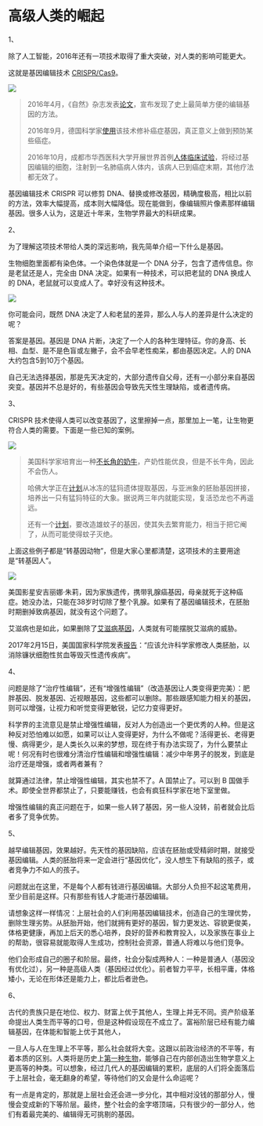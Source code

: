 # 高级人类的崛起

1、

除了人工智能，2016年还有一项技术取得了重大突破，对人类的影响可能更大。

这就是基因编辑技术 [CRISPR/Cas9](http://baike.baidu.com/item/crispr%2Fcas9/13352392)。

![](http://www.ruanyifeng.com/blogimg/asset/2017/bg2017022801.jpg)

> 2016年4月，《自然》杂志发表[论文](http://news.bioon.com/article/6681777.html)，宣布发现了史上最简单方便的编辑基因的方法。
>
> 2016年9月，德国科学家[使用](http://news.bioon.com/article/6689215.html)该技术修补癌症基因，真正意义上做到预防某些癌症。
>
> 2016年10月，成都市华西医科大学开展世界首例[人体临床试验](http://news.bioon.com/article/6692793.html)，将经过基因编辑的细胞，注射到一名肺癌病人体内，该病人已到癌症末期，其他疗法都无效了。

基因编辑技术 CRISPR 可以修剪 DNA、替换或修改基因，精确度极高，相比以前的方法，效率大幅提高，成本则大幅降低。现在能做到，像编辑照片像素那样编辑基因。很多人认为，这是近十年来，生物学界最大的科研成果。

2、

为了理解这项技术带给人类的深远影响，我先简单介绍一下什么是基因。

生物细胞里面都有染色体。一个染色体就是一个 DNA 分子，包含了遗传信息。你是老鼠还是人，完全由 DNA 决定。如果有一种技术，可以把老鼠的 DNA 换成人的 DNA，老鼠就可以变成人了。幸好没有这种技术。

![](http://www.ruanyifeng.com/blogimg/asset/2017/bg2017022802.jpg)

你可能会问，既然 DNA 决定了人和老鼠的差异，那么人与人的差异是什么决定的呢？

答案是基因。基因是 DNA 片断，决定了一个人的各种生理特征。你的身高、长相、血型、是不是色盲或左撇子，会不会早老性痴呆，都由基因决定。人的 DNA 大约包含5到10万个基因。

自己无法选择基因，那是先天决定的，大部分遗传自父母，还有一小部分来自基因突变。基因并不总是好的，有些基因会导致先天性生理缺陷，或者遗传病。

3、

CRISPR 技术使得人类可以改变基因了，这里擦掉一点，那里加上一笔，让生物更符合人类的需要。下面是一些已知的案例。

![](http://www.ruanyifeng.com/blogimg/asset/2017/bg2017022803.jpg)

> 美国科学家培育出一种[不长角的奶牛](http://news.bioon.com/article/6698579.html)，产奶性能优良，但是不长牛角，因此不会伤人。
>
> 哈佛大学正在[计划](http://news.bioon.com/article/6698345.html)从冰冻的猛犸遗体提取基因，与亚洲象的胚胎基因拼接，培养出一只有猛犸特征的大象。据说两三年内就能实现，复活恐龙也不再遥远。
>
> 还有一个[计划](http://news.bioon.com/article/6678594.html)，要改造雄蚊子的基因，使其失去繁育能力，相当于把它阉了，从而可能使得蚊子灭绝。

上面这些例子都是“转基因动物”，但是大家心里都清楚，这项技术的主要用途是“转基因人”。

![](http://www.ruanyifeng.com/blogimg/asset/2017/bg2017022804.jpg)

美国影星安吉丽娜·朱莉，因为家族遗传，携带乳腺癌基因，母亲就死于这种癌症。她没办法，只能在38岁时切除了整个乳腺。如果有了基因编辑技术，在胚胎时期删掉致病基因，就没有这个问题了。

艾滋病也是如此，如果删除了[艾滋病基因](http://www.stdaily.com/index/kejixinwen/2016-12/20/content_486834.shtml)，人类就有可能摆脱艾滋病的威胁。

2017年2月15日，美国国家科学院发表[报告](http://digitalpaper.stdaily.com/http_www.kjrb.com/kjrb/html/2017-02/16/content_362296.htm?div=-1)：“应该允许科学家修改人类胚胎，以消除镰状细胞性贫血等毁灭性遗传疾病”。

4、

问题是除了“治疗性编辑”，还有“增强性编辑”（改造基因让人类变得更完美）：肥胖基因、脱发基因、近视眼基因，这些都可以删除。那些跟感知能力相关的基因，则可以增强，让视力和听觉变得更敏锐，记忆力变得更好。

科学界的主流意见是禁止增强性编辑，反对人为创造出一个更优秀的人种。但是这种反对恐怕难以如愿，如果可以让人变得更好，为什么不做呢？活得更长、老得更慢、病得更少，是人类长久以来的梦想，现在终于有办法实现了，为什么要禁止呢！何况有时也很难分清治疗性编辑和增强性编辑：减少中年男子的脱发，到底是治疗还是增强，或者两者兼有？

就算通过法律，禁止增强性编辑，其实也禁不了。A 国禁止了。可以到 B 国做手术。即使全世界都禁止了，只要能赚钱，也会有疯狂科学家在地下室里做。

增强性编辑的真正问题在于，如果一些人转了基因，另一些人没转，前者就会比后者多了竞争优势。

5、

越早编辑基因，效果越好。先天性的基因缺陷，应该在胚胎或受精卵时期，就接受基因编辑。人类的胚胎将来一定会进行“基因优化”，没人想生下有缺陷的孩子，或者竞争力不如人的孩子。

问题就出在这里，不是每个人都有钱进行基因编辑。大部分人负担不起这笔费用，至少目前是这样。只有那些有钱人才能进行基因编辑。

请想象这样一样情况：上层社会的人们利用基因编辑技术，创造自己的生理优势，删除生理劣势。从胚胎开始，他们就拥有更好的基因，智力更发达、容貌更俊美，体格更健康，再加上后天的悉心培养，良好的营养和教育投入，以及家族在事业上的帮助，很容易就能取得人生成功，控制社会资源，普通人将难以与他们竞争。

他们会形成自己的圈子和阶层。最终，社会分裂成两种人：一种是普通人（基因没有优化过），另一种是高级人类（基因经过优化）。前者智力平平，长相平庸，体格矮小，无论在形体还是能力上，都比后者逊色。

6、

古代的贵族只是在地位、权力、财富上优于其他人，生理上并无不同。资产阶级革命提出人类生而平等的口号，但是这种假设现在不成立了。富裕阶层已经有能力编辑基因，在体能和智能上优于其他人，

一旦人与人在生理上不平等，那么社会就将大变。这跟以前政治经济的不平等，有着本质的区别。人类将是历史上[第一种生物](https://www.theguardian.com/science/2016/dec/02/kazuo-ishiguro-were-coming-close-to-the-point-where-we-can-create-people-who-are-superior-to-others)，能够自己在内部创造出生物学意义上更高等的种类。可以想象，经过几代人的基因编辑的累积，底层的人们将全面落后于上层社会，毫无翻身的希望，等待他们的又会是什么命运呢？

有一点是肯定的，那就是上层社会还会进一步分化，其中相对没钱的那部分人，慢慢会变成新的下等阶层。最终，整个社会的金字塔顶端，只有很少的一部分人，他们有着最完美的、编辑得无可挑剔的基因。

